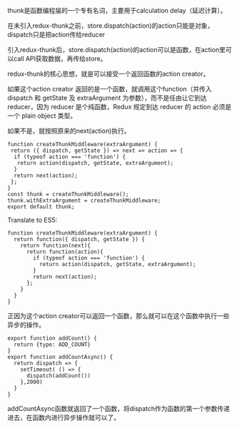 thunk是函数编程届的一个专有名词，主要用于calculation delay（延迟计算）。

在未引入redux-thunk之前，store.dispatch(action)的action只能是对象，dispatch只是把action传给reducer

引入redux-thunk后，store.dispatch(action)的action可以是函数，在action里可以call API获取数据，再传给store。

redux-thunk的核心思想，就是可以接受一个返回函数的action creator。

如果这个action creator 返回的是一个函数，就调用这个function（并传入 dispatch 和 getState 及 extraArgument 为参数），而不是任由让它到达 reducer，因为 reducer 是个纯函数，Redux 规定到达 reducer 的 action 必须是一个 plain object 类型。

如果不是，就按照原来的next(action)执行。


```
function createThunkMiddleware(extraArgument) {
 return ({ dispatch, getState }) => next => action => {
  if (typeof action === 'function') {
   return action(dispatch, getState, extraArgument);
  }
  return next(action);
 };
} 
const thunk = createThunkMiddleware();
thunk.withExtraArgument = createThunkMiddleware; 
export default thunk;
```

Translate to ES5:

```
function createThunkMiddleware(extraArgument) {
  return function({ dispatch, getState }) {
    return function(next){
      return function(action){
        if (typeof action === 'function') {
          return action(dispatch, getState, extraArgument);
        }
        return next(action);
      };
    }
  }
}
```

正因为这个action creator可以返回一个函数，那么就可以在这个函数中执行一些异步的操作。
```
export function addCount() {
  return {type: ADD_COUNT}
} 
export function addCountAsync() {
  return dispatch => {
    setTimeout( () => {
      dispatch(addCount())
    },2000)
  }
}
```
addCountAsync函数就返回了一个函数，将dispatch作为函数的第一个参数传递进去，在函数内进行异步操作就可以了。

